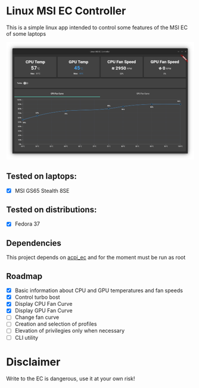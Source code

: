 # Linux MSI EC Controller

This is a simple linux app intended to control some features of the MSI EC of some laptops

![Application Screenshot](screenshot.png)

## Tested on laptops:
- [x] MSI GS65 Stealth 8SE

## Tested on distributions:
- [x] Fedora 37

## Dependencies
This project depends on [acpi_ec](https://github.com/musikid/acpi_ec) and for the moment must be run as root

## Roadmap
- [x] Basic information about CPU and GPU temperatures and fan speeds
- [x] Control turbo bost
- [x] Display CPU Fan Curve
- [x] Display GPU Fan Curve
- [ ] Change fan curve
- [ ] Creation and selection of profiles
- [ ] Elevation of privilegies only when necessary
- [ ] CLI utility

# Disclaimer
Write to the EC is dangerous, use it at your own risk!
